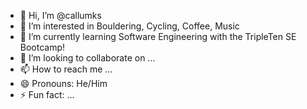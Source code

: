 - 👋 Hi, I’m @callumks
- 👀 I’m interested in Bouldering, Cycling, Coffee, Music
- 🌱 I’m currently learning Software Engineering with the TripleTen SE Bootcamp!
- 💞️ I’m looking to collaborate on ...
- 📫 How to reach me ...
- 😄 Pronouns: He/Him
- ⚡ Fun fact: ...

<!---
callumks/callumks is a ✨ special ✨ repository because its `README.md` (this file) appears on your GitHub profile.
You can click the Preview link to take a look at your changes.
--->
